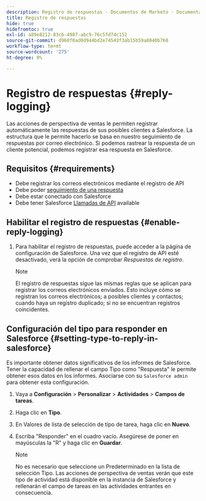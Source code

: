 ```yaml
---
description: Registro de respuestas - Documentos de Marketo - Documentación del producto
title: Registro de respuestas
hide: true
hidefromtoc: true
exl-id: a89e8212-83cb-4987-abc9-76c5fd74c152
source-git-commit: d960f0ad0d944bd2e74543f3ab15b59a8040b768
workflow-type: tm+mt
source-wordcount: '275'
ht-degree: 0%

---
```


# Registro de respuestas {#reply-logging}

Las acciones de perspectiva de ventas le permiten registrar automáticamente las respuestas de sus posibles clientes a Salesforce. La estructura que le permite hacerlo se basa en nuestro seguimiento de respuestas por correo electrónico. Si podemos rastrear la respuesta de un cliente potencial, podemos registrar esa respuesta en Salesforce.

## Requisitos {#requirements}

* Debe registrar los correos electrónicos mediante el registro de API
* Debe poder [seguimiento de una respuesta](/help/marketo/product-docs/marketo-sales-insight/actions/send-a-sales-email/email-tracking-overview.md#how-reply-tracking-works)
* Debe estar conectado con Salesforce
* Debe tener Salesforce [Llamadas de API](https://developer.salesforce.com/docs/atlas.en-us.salesforce_app_limits_cheatsheet.meta/salesforce_app_limits_cheatsheet/salesforce_app_limits_platform_api.htm) available

## Habilitar el registro de respuestas {#enable-reply-logging}

1. Para habilitar el registro de respuestas, puede acceder a la página de configuración de Salesforce. Una vez que el registro de API esté desactivado, verá la opción de comprobar _Respuestas de registro_.

   >[!NOTE]
   >
   >El registro de respuestas sigue las mismas reglas que se aplican para registrar los correos electrónicos enviados. Esto incluye cómo se registran los correos electrónicos; a posibles clientes y contactos; cuando haya un registro duplicado; si no se encuentran registros coincidentes.

## Configuración del tipo para responder en Salesforce {#setting-type-to-reply-in-salesforce}

Es importante obtener datos significativos de los informes de Salesforce. Tener la capacidad de rellenar el campo Tipo como &quot;Respuesta&quot; le permite obtener esos datos en los informes. Asociarse con su `Salesforce admin` para obtener esta configuración.

1. Vaya a **Configuración** > **Personalizar** > **Actividades** > **Campos de tareas**.
1. Haga clic en **Tipo**.
1. En Valores de lista de selección de tipo de tarea, haga clic en **Nuevo**.
1. Escriba &quot;Responder&quot; en el cuadro vacío. Asegúrese de poner en mayúsculas la &quot;R&quot; y haga clic en **Guardar**.

   >[!NOTE]
   >
   >No es necesario que seleccione un Predeterminado en la lista de selección Tipo. Las acciones de perspectiva de ventas verán que este tipo de actividad está disponible en la instancia de Salesforce y rellenarán el campo de tareas en las actividades entrantes en consecuencia.
